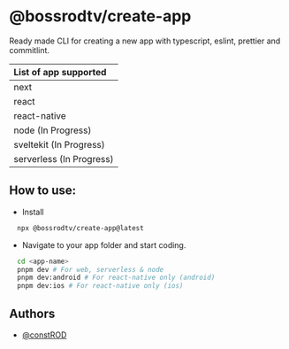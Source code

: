 # @bossrodtv/create-app

Ready made CLI for creating a new app with typescript, eslint, prettier and commitlint.

| List of app supported    |
| :----------------------- |
| next                     |
| react                    |
| react-native             |
| node (In Progress)       |
| sveltekit (In Progress)  |
| serverless (In Progress) |

## How to use:

- Install

```bash
  npx @bossrodtv/create-app@latest
```

- Navigate to your app folder and start coding.

```bash
  cd <app-name>
  pnpm dev # For web, serverless & node
  pnpm dev:android # For react-native only (android)
  pnpm dev:ios # For react-native only (ios)
```

## Authors

- [@constROD](https://www.github.com/constROD)

